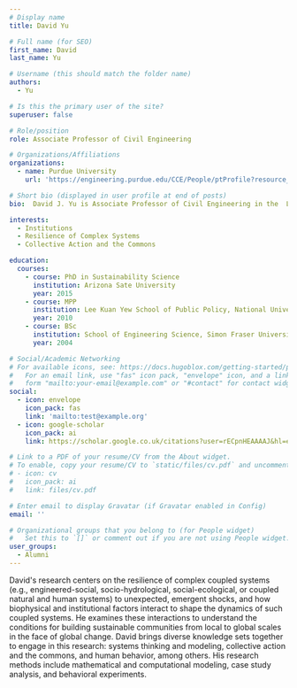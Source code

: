```yaml
---
# Display name
title: David Yu

# Full name (for SEO)
first_name: David
last_name: Yu

# Username (this should match the folder name)
authors:
  - Yu

# Is this the primary user of the site?
superuser: false

# Role/position
role: Associate Professor of Civil Engineering

# Organizations/Affiliations
organizations:
  - name: Purdue University
    url: 'https://engineering.purdue.edu/CCE/People/ptProfile?resource_id=126278'

# Short bio (displayed in user profile at end of posts)
bio:  David J. Yu is Associate Professor of Civil Engineering in the  Lyles School of Civil and Construction Engineering at Purdue University. 

interests:
  - Institutions
  - Resilience of Complex Systems
  - Collective Action and the Commons

education:
  courses:
    - course: PhD in Sustainability Science
      institution: Arizona Sate University
      year: 2015
    - course: MPP
      institution: Lee Kuan Yew School of Public Policy, National University of Singapore
      year: 2010
    - course: BSc
      institution: School of Engineering Science, Simon Fraser University
      year: 2004 

# Social/Academic Networking
# For available icons, see: https://docs.hugoblox.com/getting-started/page-builder/#icons
#   For an email link, use "fas" icon pack, "envelope" icon, and a link in the
#   form "mailto:your-email@example.com" or "#contact" for contact widget.
social:
  - icon: envelope
    icon_pack: fas
    link: 'mailto:test@example.org'
  - icon: google-scholar
    icon_pack: ai
    link: https://scholar.google.co.uk/citations?user=rECpnHEAAAAJ&hl=en&oi=ao

# Link to a PDF of your resume/CV from the About widget.
# To enable, copy your resume/CV to `static/files/cv.pdf` and uncomment the lines below.
# - icon: cv
#   icon_pack: ai
#   link: files/cv.pdf

# Enter email to display Gravatar (if Gravatar enabled in Config)
email: ''

# Organizational groups that you belong to (for People widget)
#   Set this to `[]` or comment out if you are not using People widget.
user_groups:
  - Alumni
---
```


David's research centers on the resilience of complex coupled systems (e.g., engineered-social, socio-hydrological, social-ecological, or coupled natural and human systems) to unexpected, emergent shocks, and how biophysical and institutional factors interact to shape the dynamics of such coupled systems. He examines these interactions to understand the conditions for building sustainable communities from local to global scales in the face of global change. David brings diverse knowledge sets together to engage in this research: systems thinking and modeling, collective action and the commons, and human behavior, among others. His research methods include mathematical and computational modeling, case study analysis, and behavioral experiments.